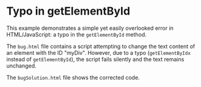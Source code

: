# Typo in getElementById

This example demonstrates a simple yet easily overlooked error in HTML/JavaScript: a typo in the `getElementById` method.

The `bug.html` file contains a script attempting to change the text content of an element with the ID "myDiv". However, due to a typo (`getElementByIdx` instead of `getElementById`), the script fails silently and the text remains unchanged.

The `bugSolution.html` file shows the corrected code.